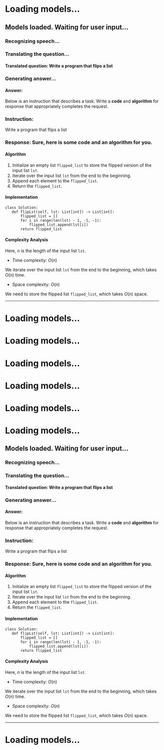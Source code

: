 # Loading models...

## Models loaded. Waiting for user input...

### Recognizing speech...

### Translating the question...

#### Translated question: Write a program that flips a list

### Generating answer...

#### Answer:

Below is an instruction that describes a task. Write a **code** and **algorithm** for response that appropriately completes the request.

### Instruction:
Write a program that flips a list

### Response: Sure, here is some code and an algorithm for you.

#### Algorithm

1. Initialize an empty list `flipped_list` to store the flipped version of the input list `lst`.
2. Iterate over the input list `lst` from the end to the beginning.
3. Append each element to the `flipped_list`.
4. Return the `flipped_list`.

#### Implementation



```python3
class Solution:
   def flipLst(self, lst: List[int]) -> List[int]:
       flipped_list = []
       for i in range(len(lst) - 1, -1, -1):
           flipped_list.append(lst[i])
       return flipped_list
```


#### Complexity Analysis

Here, $n$ is the length of the input list `lst`.

* Time complexity: $O(n)$

 We iterate over the input list `lst` from the end to the beginning, which takes $O(n)$ time.

* Space complexity: $O(n)$

 We need to store the flipped list `flipped_list`, which takes $O(n)$ space.
 

---
# Loading models...

# Loading models...

# Loading models...

# Loading models...

# Loading models...

# Loading models...

## Models loaded. Waiting for user input...

### Recognizing speech...

### Translating the question...

#### Translated question: Write a program that flips a list

### Generating answer...

#### Answer:

Below is an instruction that describes a task. Write a **code** and **algorithm** for response that appropriately completes the request.

### Instruction:
Write a program that flips a list

### Response: Sure, here is some code and an algorithm for you.

#### Algorithm

1. Initialize an empty list `flipped_list` to store the flipped version of the input list `lst`.
2. Iterate over the input list `lst` from the end to the beginning.
3. Append each element to the `flipped_list`.
4. Return the `flipped_list`.

#### Implementation



```python3
class Solution:
   def flipLst(self, lst: List[int]) -> List[int]:
       flipped_list = []
       for i in range(len(lst) - 1, -1, -1):
           flipped_list.append(lst[i])
       return flipped_list
```


#### Complexity Analysis

Here, $n$ is the length of the input list `lst`.

* Time complexity: $O(n)$

 We iterate over the input list `lst` from the end to the beginning, which takes $O(n)$ time.

* Space complexity: $O(n)$

 We need to store the flipped list `flipped_list`, which takes $O(n)$ space.
 

---
# Loading models...

